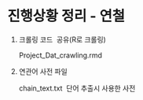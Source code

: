 # 진행상황 정리 - 연철


 1. 크롤링 코드  공유(R로 크롤링)
 
     Project_Dat_crawling.rmd
 
 
 2. 연관어 사전 파일

       chain_text.txt  단어 추출시 사용한 사전
